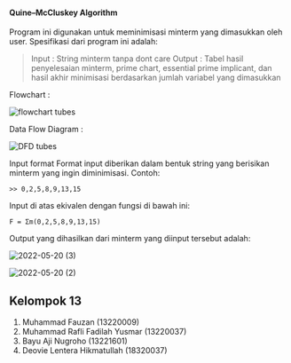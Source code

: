 #### Quine–McCluskey Algorithm ####
Program ini digunakan untuk meminimisasi minterm yang dimasukkan oleh user. Spesifikasi dari program ini adalah:
> Input  : String minterm tanpa dont care
> Output : Tabel hasil penyelesaian minterm, prime chart, essential prime implicant, dan hasil akhir minimisasi berdasarkan jumlah variabel yang dimasukkan

Flowchart :

![flowchart tubes](https://user-images.githubusercontent.com/85777524/169428480-082ab74b-efab-47ba-91ad-8d22e2941d32.jpg)


Data Flow Diagram :


![DFD tubes](https://user-images.githubusercontent.com/85777524/169428448-aded1226-026d-43f8-96c6-ea8d0424d33a.jpg)



Input format
Format input diberikan dalam bentuk string yang berisikan minterm yang ingin diminimisasi. Contoh:

	>> 0,2,5,8,9,13,15

Input di atas ekivalen dengan fungsi di bawah ini:

	F = Σm(0,2,5,8,9,13,15)

Output yang dihasilkan dari minterm yang diinput tersebut adalah:

![2022-05-20 (3)](https://user-images.githubusercontent.com/85777524/169429027-5f5b494f-4ba3-4468-b960-ea4c7c2c4a18.png)



![2022-05-20 (2)](https://user-images.githubusercontent.com/85777524/169429148-27ab0b0a-8467-46fb-9c22-aca5a52f0f5f.png)


## Kelompok 13
1. Muhammad Fauzan (13220009)
2. Muhammad Rafli Fadilah Yusmar (13220037)
3. Bayu Aji Nugroho (13221601)
4. Deovie Lentera Hikmatullah (18320037)

